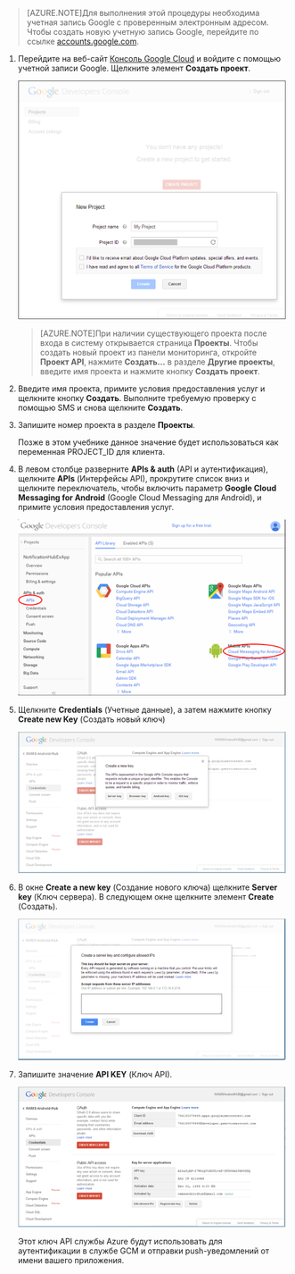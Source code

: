 

>[AZURE.NOTE]Для выполнения этой процедуры необходима учетная запись Google с проверенным электронным адресом. Чтобы создать новую учетную запись Google, перейдите по ссылке <a href="http://go.microsoft.com/fwlink/p/?LinkId=268302" target="_blank">accounts.google.com</a>.


1. Перейдите на веб-сайт <a href="http://cloud.google.com/console" target="_blank">Консоль Google Cloud</a> и войдите с помощью учетной записи Google. Щелкните элемент **Создать проект**.

   	![](./media/notification-hubs-android-get-started/mobile-services-google-new-project.png)

	>[AZURE.NOTE]При наличии существующего проекта после входа в систему открывается страница <strong>Проекты</strong>. Чтобы создать новый проект из панели мониторинга, откройте <strong>Проект API</strong>, нажмите <strong>Создать...</strong> в разделе <strong>Другие проекты</strong>, введите имя проекта и нажмите кнопку <strong>Создать проект</strong>.

2. Введите имя проекта, примите условия предоставления услуг и щелкните кнопку **Создать**. Выполните требуемую проверку с помощью SMS и снова щелкните **Создать**.

3. Запишите номер проекта в разделе **Проекты**.

	Позже в этом учебнике данное значение будет использоваться как переменная PROJECT_ID для клиента.

4. В левом столбце разверните **APIs & auth** (API и аутентификация), щелкните **APIs** (Интерфейсы API), прокрутите список вниз и щелкните переключатель, чтобы включить параметр **Google Cloud Messaging for Android** (Google Cloud Messaging для Android), и примите условия предоставления услуг.

	![](./media/notification-hubs-android-get-started/mobile-services-google-enable-GCM.png)

5. Щелкните **Credentials** (Учетные данные), а затем нажмите кнопку **Create new Key** (Создать новый ключ)

   	![](./media/notification-hubs-android-get-started/mobile-services-google-create-server-key.png)

6. В окне **Create a new key** (Создание нового ключа) щелкните **Server key** (Ключ сервера). В следующем окне щелкните элемент **Create** (Создать).

   	![](./media/notification-hubs-android-get-started/mobile-services-google-create-server-key2.png)

7. Запишите значение **API KEY** (Ключ API).

   	![](./media/notification-hubs-android-get-started/mobile-services-google-create-server-key3.png)

	Этот ключ API службы Azure будут использовать для аутентификации в службе GCM и отправки push-уведомлений от имени вашего приложения.

<!---HONumber=62-->